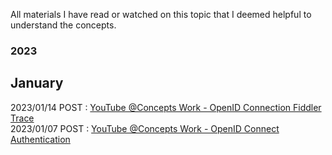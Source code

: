 All materials I have read or watched on this topic that I deemed helpful to understand the concepts.

### 2023

## January
 
2023/01/14 POST : [YouTube @Concepts Work - OpenID Connection Fiddler Trace](https://www.youtube.com/watch?v=SXe7PPEswrk)<br>
2023/01/07 POST : [YouTube @Concepts Work - OpenID Connect Authentication](https://www.youtube.com/watch?v=OHJr8x0KlfI&t)
